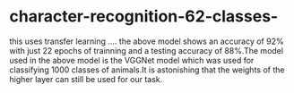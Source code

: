 # character-recognition-62-classes-
this uses transfer learning ....
the above model shows an accuracy of 92% with just 22 epochs of trainning and a testing accuracy of 88%.The model used in the above model is the VGGNet model which was used for classifying 1000 classes of animals.It is astonishing that the weights of the higher layer can still be used for our task.
